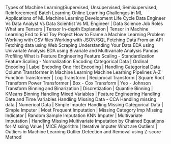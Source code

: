 Types of Machine Learning(Supervised, Unsupervised, Semisupervised, Reinforcement)
Batch Learning
Online Learning
Challenges in ML
Applications of ML
Machine Learning Development Life Cycle 
Data Engineer Vs Data Analyst Vs Data Scientist Vs ML Engineer | Data Science Job Roles
What are Tensors | Tensor In-depth Explanation | Tensor in Machine Learning
End to End Toy Project
How to Frame a Machine Learning Problem
Working with CSV files
Working with JSON/SQL
Fetching Data From an API 
Fetching data using Web Scraping
Understanding Your Data 
EDA using Univariate Analysis 
EDA using Bivariate and Multivariate Analysis
Pandas Profiling 
What is Feature Engineering 
Feature Scaling - Standardization
Feature Scaling - Normalization
Encoding Categorical Data | Ordinal Encoding | Label Encoding
One Hot Encoding | Handling Categorical Data
Column Transformer in Machine Learning 
Machine Learning Pipelines A-Z
Function Transformer | Log Transform | Reciprocal Transform | Square Root Transform
Power Transformer | Box - Cox Transform | Yeo - Johnson Transform
Binning and Binarization | Discretization | Quantile Binning | KMeans Binning
Handling Mixed Variables | Feature Engineering
Handling Date and Time Variables 
Handling Missing Data - CCA
Handling missing data | Numerical Data | Simple Imputer
Handling Missing Categorical Data | Simple Imputer | Most Frequent Imputation | Missing Category Imp
Missing Indicator | Random Sample Imputation 
KNN Imputer | Multivariate Imputation | Handling Missing
Multivariate Imputation by Chained Equations for Missing Value | MICE Algorithm | Iterative Imputer
What are Outliers | Outliers in Machine Learning
Outlier Detection and Removal using Z-score Method
















